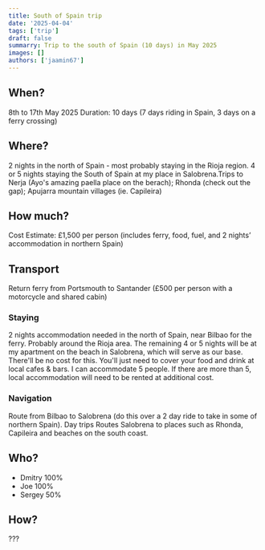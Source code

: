 ```yaml
---
title: South of Spain trip
date: '2025-04-04'
tags: ['trip']
draft: false
summarry: Trip to the south of Spain (10 days) in May 2025
images: []
authors: ['jaamin67']
---
```


## When?

8th to 17th May 2025
Duration: 10 days (7 days riding in Spain, 3 days on a ferry crossing)

## Where?

2 nights in the north of Spain - most probably staying in the Rioja region. 4 or 5 nights staying the South of Spain at my place in Salobrena.Trips to Nerja (Ayo's amazing paella place on the berach); Rhonda (check out the gap); Apujarra mountain villages (ie. Capileira)

## How much?

Cost Estimate: £1,500 per person (includes ferry, food, fuel, and 2 nights’ accommodation in northern Spain)

## Transport

Return ferry from Portsmouth to Santander (£500 per person with a motorcycle and shared cabin)

### Staying

2 nights accommodation needed in the north of Spain, near Bilbao for the ferry. Probably around the Rioja area. The remaining 4 or 5 nights will be at my apartment on the beach in Salobrena, which will serve as our base. There'll be no cost for this. You'll just need to cover your food and drink at local cafes & bars. I can accommodate 5 people. If there are more than 5, local accommodation will need to be rented at additional cost.

### Navigation

Route from Bilbao to Salobrena (do this over a 2 day ride to take in some of northern Spain). Day trips Routes Salobrena to places such as Rhonda, Capileira and beaches on the south coast.

## Who?

- Dmitry 100%
- Joe 100%
- Sergey 50%

## How?

???
